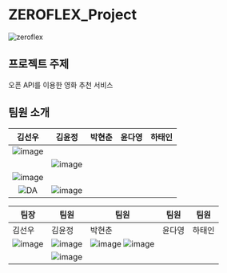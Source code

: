 # ZEROFLEX_Project

![zeroflex](https://github.com/user-attachments/assets/4668aeb7-01cb-4d11-bd6e-d7aa6287deec)

## 프로젝트 주제
오픈 API를 이용한 영화 추천 서비스

## 팀원 소개 

  |김선우	|김윤정	|박현춘	|윤다영 |하태인
  |:------:|:-------:|:------:|:------:|:------:
  |![image](https://github.com/user-attachments/assets/c0979c62-2ed3-4fdb-bca2-48865130b9ab)
    |![image](https://github.com/user-attachments/assets/8ffbf77e-5a6e-4942-8bfd-19dd56406cfa)
   |![image](https://github.com/user-attachments/assets/25985153-fa41-431c-964f-13e5c58aadec)
|![DA](https://github.com/user-attachments/assets/d1b5a2ce-4b21-45d3-abfc-a706d625ed17)  |![image](https://github.com/user-attachments/assets/8eab79af-f2d2-425b-b6ac-15267a23b25b)

| 팀장   | 팀원       | 팀원       |팀원       |팀원       |
|  ---------- | ---------- | ---------- | ----------| ----------|  
| 김선우   | 김윤정     |박현춘     |윤다영     |하태인     |
|![image](https://github.com/user-attachments/assets/c0979c62-2ed3-4fdb-bca2-48865130b9ab)   |![image](https://github.com/user-attachments/assets/8ffbf77e-5a6e-4942-8bfd-19dd56406cfa)        |![image](https://github.com/user-attachments/assets/25985153-fa41-431c-964f-13e5c58aadec)  ![image](https://github.com/user-attachments/assets/470ef5fb-0e83-44c1-9b87-084fcc515faa)
    |![image](https://github.com/user-attachments/assets/8eab79af-f2d2-425b-b6ac-15267a23b25b)|
